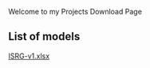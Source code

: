 Welcome to my Projects Download Page

## List of models
[ISRG-v1.xlsx](https://github.com/user-attachments/files/16645204/ISRG-v1.xlsx)
